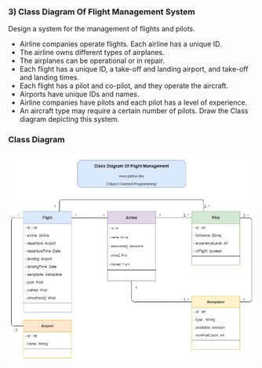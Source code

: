
### 3) Class Diagram Of Flight Management System

Design a system for the management of flights and pilots.

- Airline companies operate flights. Each airline has a unique ID.
- The airline owns different types of airplanes.
- The airplanes can be operational or in repair.
- Each flight has a unique ID, a take-off and landing airport, and take-off and landing times.
- Each flight has a pilot and co-pilot, and they operate the aircraft.
- Airports have unique IDs and names.
- Airline companies have pilots and each pilot has a level of experience.
- An aircraft type may require a certain number of pilots.
Draw the Class diagram depicting this system.

### Class Diagram

![classDiagram](https://github.com/Rfcnr/PatikaDevOOP/blob/main/FlightManagementSystem/classDiagramOfFlightManagement.png)

